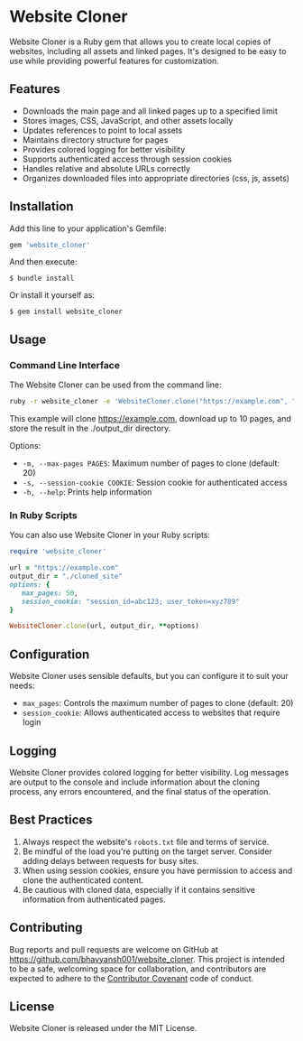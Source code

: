 # Website Cloner

Website Cloner is a Ruby gem that allows you to create local copies of websites, including all assets and linked pages. It's designed to be easy to use while providing powerful features for customization.

## Features

* Downloads the main page and all linked pages up to a specified limit
* Stores images, CSS, JavaScript, and other assets locally
* Updates references to point to local assets
* Maintains directory structure for pages
* Provides colored logging for better visibility
* Supports authenticated access through session cookies
* Handles relative and absolute URLs correctly
* Organizes downloaded files into appropriate directories (css, js, assets)

## Installation

Add this line to your application's Gemfile:

```ruby
gem 'website_cloner'
```

And then execute:

```
$ bundle install
```

Or install it yourself as:

```
$ gem install website_cloner
```

## Usage

### Command Line Interface

The Website Cloner can be used from the command line:

```bash
ruby -r website_cloner -e 'WebsiteCloner.clone("https://example.com", "./output_dir", max_pages: 10, session_cookie: "user_session=endoded_cookie_string")'
```
This example will clone https://example.com, download up to 10 pages, and store the result in the ./output_dir directory.

Options:
- `-m, --max-pages PAGES`: Maximum number of pages to clone (default: 20)
- `-s, --session-cookie COOKIE`: Session cookie for authenticated access
- `-h, --help`: Prints help information

### In Ruby Scripts

You can also use Website Cloner in your Ruby scripts:

```ruby
require 'website_cloner'

url = "https://example.com"
output_dir = "./cloned_site"
options: {
   max_pages: 50,
   session_cookie: "session_id=abc123; user_token=xyz789"
}

WebsiteCloner.clone(url, output_dir, **options)
```

## Configuration

Website Cloner uses sensible defaults, but you can configure it to suit your needs:

- `max_pages`: Controls the maximum number of pages to clone (default: 20)
- `session_cookie`: Allows authenticated access to websites that require login

## Logging

Website Cloner provides colored logging for better visibility. Log messages are output to the console and include information about the cloning process, any errors encountered, and the final status of the operation.

## Best Practices

1. Always respect the website's `robots.txt` file and terms of service.
2. Be mindful of the load you're putting on the target server. Consider adding delays between requests for busy sites.
3. When using session cookies, ensure you have permission to access and clone the authenticated content.
4. Be cautious with cloned data, especially if it contains sensitive information from authenticated pages.

## Contributing

Bug reports and pull requests are welcome on GitHub at https://github.com/bhavyansh001/website_cloner. This project is intended to be a safe, welcoming space for collaboration, and contributors are expected to adhere to the [Contributor Covenant](https://contributor-covenant.org) code of conduct.

## License

Website Cloner is released under the MIT License.
